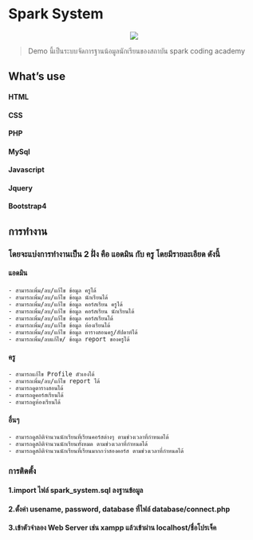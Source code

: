 # Spark System

<p align="center">
    <img src="screenshot/screenshot.gif"></a>
</p>

> Demo นี้เป็นระบบจัดการฐานน้อมูลนักเรียนของสถาบัน spark coding academy 

## What’s use
#### HTML
#### CSS
#### PHP
#### MySql
#### Javascript
#### Jquery
#### Bootstrap4


## การทำงาน
### โดยจะแบ่งการทำงานเป็น 2 ฝั่ง คือ แอดมิน กับ ครู โดยมีรายละเอียด ดังนี้ 
#### แอดมิน 
    - สามารถเพิ่ม/ลบ/แก้ไข ข้อมูล ครูได้
    - สามารถเพิ่ม/ลบ/แก้ไข ข้อมูล นักเรียนได้
    - สามารถเพิ่ม/ลบ/แก้ไข ข้อมูล คอร์สเรียน ครูได้
    - สามารถเพิ่ม/ลบ/แก้ไข ข้อมูล คอร์สเรียน นักเรียนได้
    - สามารถเพิ่ม/ลบ/แก้ไข ข้อมูล คอร์สเรียนได้
    - สามารถเพิ่ม/ลบ/แก้ไข ข้อมูล ห้องเรียนได้
    - สามารถเพิ่ม/ลบ/แก้ไข ข้อมูล ตารางสอนครู/สัปดาห์ได้
    - สามารถเพิ่ม/ลบแก้ไข/ ข้อมูล report ของครูได้
#### ครู
    - สามารถแก้ไข Profile ตัวเองได้
    - สามารถเพิ่ม/ลบ/แก้ไข report ได้
    - สามารถดูตารางสอนได้
    - สามารถดูคอร์สเรียนได้
    - สามารถดูห้องเรียนได้
#### อื่นๆ
    - สามารถดูสถิติจำนวนนักเรียนที่เรียนคอร์สต่างๆ ตามช่วงเวลาที่กำหนดได้
    - สามารถดูสถิติจำนวนนักเรียนทั้งหมด ตามช่วงเวลาที่กำหนดได้
    - สามารถดูสถิติจำนวนนักเรียนที่เรียนมากกว่าสองคอร์ส ตามช่วงเวลาที่กำหนดได้

### การติดตั้ง

#### 1.import ไฟล์ spark_system.sql ลงฐานข้อมูล
#### 2.ตั้งค่า usename, password, database ที่ไฟล์ database/connect.php
#### 3.เข้าตัวจำลอง Web Server เช่น xampp แล้วเข้าผ่าน localhost/ชื่อโปรเจ็ค